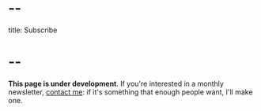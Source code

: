 # --
title: Subscribe
# --

**This page is under development**. If you're interested in a monthly newsletter, [contact me](/about/#contact-me): if it's something that enough people want, I'll make one.
